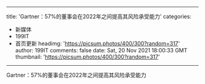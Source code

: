 
---
title: 'Gartner：57%的董事会在2022年之间提高其风险承受能力'
categories: 
 - 新媒体
 - 199IT
 - 首页更新
headimg: 'https://picsum.photos/400/300?random=317'
author: 199IT
comments: false
date: Sat, 20 Nov 2021 18:00:33 GMT
thumbnail: 'https://picsum.photos/400/300?random=317'
---

<div>   
Gartner：57%的董事会在2022年之间提高其风险承受能力  
</div>
            